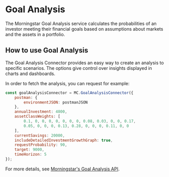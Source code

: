 Goal Analysis
=======================

The Morningstar Goal Analysis service calculates the probabilities of an
investor meeting their financial goals based on assumptions about markets and
the assets in a portfolio.



How to use Goal Analysis
------------------------

The Goal Analysis Connector provides an easy way to create an analysis to
specific scenarios. The options give control over insights displayed in charts
and dashboards.

In order to fetch the analysis, you can request for example:

```js
const goalAnalysisConnector = MC.GoalAnalysisConnector({
    postman: {
        environmentJSON: postmanJSON
    },
    annualInvestment: 4800,
    assetClassWeights: [
        0.1, 0, 0, 0, 0, 0, 0, 0, 0.08, 0.03, 0, 0, 0.17,
        0.05, 0, 0, 0, 0.13, 0.28, 0, 0, 0, 0.11, 0, 0
    ],
    currentSavings: 20000,
    includeDetailedInvestmentGrowthGraph: true,
    requestProbability: 90,
    target: 9000,
    timeHorizon: 5
});
```

For more details, see [Morningstar's Goal Analysis API].



<!-- Links -->



[Morningstar's Goal Analysis API]: https://developer.morningstar.com/direct-web-services/documentation/api-reference/portfolio-analysis-apacemea/goal-analysis
